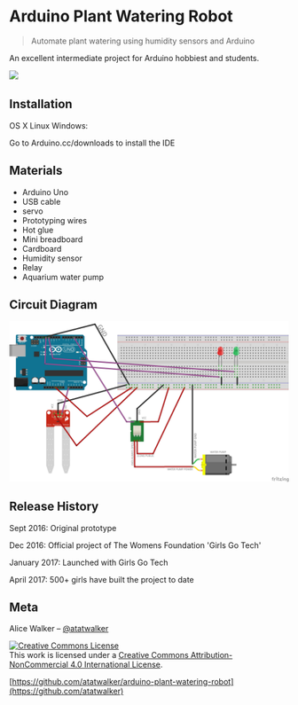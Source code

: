# Arduino Plant Watering Robot
> Automate plant watering using humidity sensors and Arduino

An excellent intermediate project for Arduino hobbiest and students. 

![](plantwatering.gif)

## Installation

OS X Linux Windows:

Go to Arduino.cc/downloads to install the IDE

## Materials

<ul>
<li>Arduino Uno</li>
<li>USB cable</li>
<li>servo</li>
<li>Prototyping wires</li>
<li>Hot glue</li>
<li>Mini breadboard</li>
<li>Cardboard</li>
<li>Humidity sensor</li>
<li>Relay</li>
<li>Aquarium water pump</li>
</ul>

## Circuit Diagram

![](TWF_plantwatering_ver3_complete.jpg)

## Release History

Sept 2016: Original prototype

Dec 2016: Official project of The Womens Foundation 'Girls Go Tech'

January 2017: Launched with Girls Go Tech

April 2017: 500+ girls have built the project to date

## Meta

Alice Walker – [@atatwalker](https://twitter.com/aliceemmwalker)

<a rel="license" href="http://creativecommons.org/licenses/by-nc/4.0/"><img alt="Creative Commons License" style="border-width:0" src="https://i.creativecommons.org/l/by-nc/4.0/88x31.png" /></a><br />This work is licensed under a <a rel="license" href="http://creativecommons.org/licenses/by-nc/4.0/">Creative Commons Attribution-NonCommercial 4.0 International License</a>.

[https://github.com/atatwalker/arduino-plant-watering-robot](https://github.com/atatwalker)

[npm-image]: https://img.shields.io/npm/v/datadog-metrics.svg?style=flat-square
[npm-url]: https://npmjs.org/package/datadog-metrics
[npm-downloads]: https://img.shields.io/npm/dm/datadog-metrics.svg?style=flat-square
